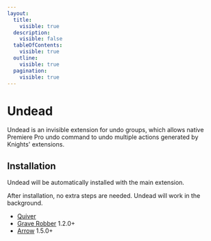 ```yaml
---
layout:
  title:
    visible: true
  description:
    visible: false
  tableOfContents:
    visible: true
  outline:
    visible: true
  pagination:
    visible: true
---
```


# Undead

Undead is an invisible extension for undo groups, which allows native Premiere Pro undo command to undo multiple actions generated by Knights' extensions.

## Installation

Undead will be automatically installed with the main extension.

After installation, no extra steps are needed. Undead will work in the background.

* [Quiver](../extensions/quiver/)
* [Grave Robber](../extensions/grave-robber/) 1.2.0+
* [Arrow](../extensions/arrow/) 1.5.0+
